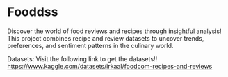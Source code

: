 # Fooddss
Discover the world of food reviews and recipes through insightful analysis! This project combines recipe and review datasets to uncover trends, preferences, and sentiment patterns in the culinary world.

Datasets:
Visit the following link to get the datasets!!
https://www.kaggle.com/datasets/irkaal/foodcom-recipes-and-reviews
